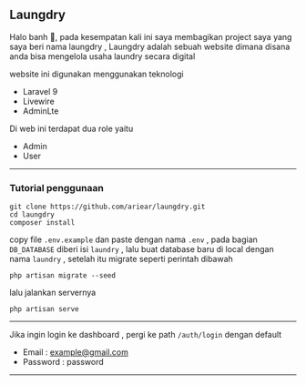 ## Laungdry

Halo banh 👋, pada kesempatan kali ini saya membagikan project saya yang saya beri nama laungdry , Laungdry adalah sebuah website dimana disana anda bisa mengelola usaha laundry secara digital

website ini digunakan menggunakan teknologi
- Laravel 9
- Livewire
- AdminLte

Di web ini terdapat dua role yaitu
- Admin
- User

---
### Tutorial penggunaan

    git clone https://github.com/ariear/laungdry.git
    cd laungdry
    composer install 
 copy file `.env.example` dan paste dengan nama `.env` , pada bagian `DB_DATABASE` diberi isi `laundry` , lalu buat database baru di local dengan nama `laundry` , setelah itu migrate seperti perintah dibawah
 
    php artisan migrate --seed
    
lalu jalankan servernya

    php artisan serve
    
---

Jika ingin login ke dashboard , pergi ke path `/auth/login` dengan default
- Email : example@gmail.com
- Password : password

---
